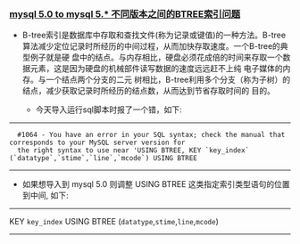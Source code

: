 ### [mysql 5.0 to mysql 5.* 不同版本之间的BTREE索引问题](https://www.cnblogs.com/wujilong/archive/2013/02/04/2892006.html)

* B-tree索引是数据库中存取和查找文件(称为记录或键值)的一种方法。B-tree算法减少定位记录时所经历的中间过程，从而加快存取速度。一个B-tree的典型例子就是硬
盘中的结点。与内存相比，硬盘必须花成倍的时间来存取一个数据元素，这是因为硬盘的机械部件读写数据的速度远远赶不上纯 电子媒体的内存。与一个结点两个分支的二元
树相比，B-tree利用多个分支（称为子树）的结点，减少获取记录时所经历的结点数，从而达到节省存取时间的 目的。

  * 今天导入运行sql脚本时报了一个错，如下:

--------------

      #1064 - You have an error in your SQL syntax; check the manual that corresponds to your MySQL server version for
      the right syntax to use near 'USING BTREE, KEY `key_index` (`datatype`,`stime`,`line`,`mcode`) USING BTREE

--------------



* 如果想导入到 mysql 5.0 则调整 USING BTREE 这类指定索引类型语句的位置到中间, 如下:
   
---------- 
  
KEY `key_index` USING BTREE  (`datatype`,`stime`,`line`,`mcode`)

------------



